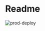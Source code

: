# Readme
![prod-deploy](https://github.com/umstek/umstek.github.io/workflows/prod-deploy/badge.svg)
